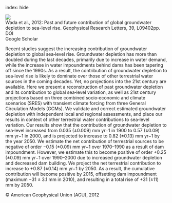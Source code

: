 index: hide

<div class="Citation">
    <div class="Citation-thumb CitationThumb-linked"  data-href="https://doi.org/10.1029/2012gl051230">
      <img src="https://static.claimspace.cloud/climate-study-static/refs/thumbs/13/Wada_et_al_2012-thumb.png" />
    </div>

  <div class="Citation-body">
    <div class="Citation-text">Wada et al., 2012: Past and future contribution of global groundwater depletion to sea-level rise. <span class="Article-journal">Geophysical Research Letters, </span><span class="Article-volume">39, </span>L09402pp.</div>
    <div class="Citation-links">
      <div class="CitationLink" data-href="https://doi.org/10.1029/2012gl051230">
        <div class="CitationLink-icon CitationLink-Doi"></div>
        <div class="CitationLink-text">DOI</div>
      </div>
      <div class="CitationLink" data-href="https://scholar.google.com/scholar?q=10.1029/2012gl051230">
        <div class="CitationLink-icon CitationLink-Scholar"></div>
        <div class="CitationLink-text">Google Scholar</div>
      </div>
    </div>
  </div>
</div>

Recent studies suggest the increasing contribution of groundwater depletion to global sea‐level rise. Groundwater depletion has more than doubled during the last decades, primarily due to increase in water demand, while the increase in water impoundments behind dams has been tapering off since the 1990s. As a result, the contribution of groundwater depletion to sea‐level rise is likely to dominate over those of other terrestrial water sources in the coming decades. Yet, no projections into the 21st century are available. Here we present a reconstruction of past groundwater depletion and its contribution to global sea‐level variation, as well as 21st century projections based on three combined socio‐economic and climate scenarios (SRES) with transient climate forcing from three General Circulation Models (GCMs). We validate and correct estimated groundwater depletion with independent local and regional assessments, and place our results in context of other terrestrial water contributions to sea‐level variation. Our results show that the contribution of groundwater depletion to sea‐level increased from 0.035 (±0.009) mm yr−1 in 1900 to 0.57 (±0.09) mm yr−1 in 2000, and is projected to increase to 0.82 (±0.13) mm yr−1 by the year 2050. We estimate the net contribution of terrestrial sources to be negative of order −0.15 (±0.09) mm yr−1 over 1970–1990 as a result of dam impoundment. However, we estimate this to become positive of order +0.25 (±0.09) mm yr−1 over 1990–2000 due to increased groundwater depletion and decreased dam building. We project the net terrestrial contribution to increase to +0.87 (±0.14) mm yr−1 by 2050. As a result, the cumulative contribution will become positive by 2015, offsetting dam impoundment (maximum −31 ± 3.1 mm in 2010), and resulting in a total rise of +31 (±11) mm by 2050.

<div class="Citation-copy">
&copy; American Geophysical Union (AGU), 2012
</div>